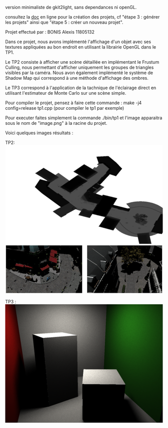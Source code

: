 version minimaliste de gkit2light, sans dependances ni openGL.

consultez la [doc](https://perso.univ-lyon1.fr/jean-claude.iehl/Public/educ/M1IMAGE/html/group__installation.html) en ligne pour la création des projets, cf "étape 3 : générer les projets" ainsi que "étape 5 : créer un nouveau projet". 

Projet effectué par : BONIS Alexis 11805132

Dans ce projet, nous avons implémenté l'affichage d'un objet avec ses textures appliquées au bon endroit en utilisant la librairie OpenGL dans le TP1.

Le TP2 consiste à afficher une scène détaillée en implémentant le Frustum Culling, nous permettant d'afficher uniquement les groupes de triangles visibles par la caméra. Nous avon également implémenté le système de Shadow Map qui correspond à une méthode d'affichage des ombres.

Le TP3 correspond à l'application de la tachnique de l'éclairage direct en utilisant l'estimateur de Monte Carlo sur une scène simple.

Pour compiler le projet, pensez à faire cette commande : make -j4 config=release tp1.cpp (pour compiler le tp1 par exemple)

Pour executer faites simplement la commande ./bin/tp1 et l'image apparaitra sous le nom de "image.png" à la racine du projet.

Voici quelques images résultats :

TP2:
![image](images/shadow_map.png)
![image](images/result_shadow_map.png)

TP3 :
![image](images/render.png)